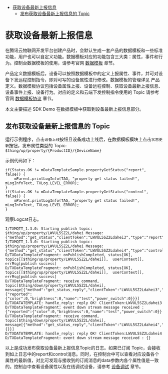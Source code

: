 * [获取设备最新上报信息](#获取设备最新上报信息)
  * [发布获取设备最新上报信息的 Topic ](#发布获取设备最新上报信息的-Topic)

# 获取设备最新上报信息

在腾讯云物联网开发平台创建产品时，会默认生成一套产品的数据模板和一些标准功能，用户也可以自定义功能。数据模板对应的功能包含三大类：属性，事件和行为。控制台数据模板的使用，请参考官网 [数据模板](https://cloud.tencent.com/document/product/1081/44921) 章节。

产品定义数据模板后，设备可以按照数据模板中的定义上报属性、事件，并可对设备下发远程控制指令，即对可写的设备属性进行修改。数据模板的管理详见 产品定义。数据模板协议包括设备属性上报、设备远程控制、获取设备最新上报信息、设备事件上报、设备行为。对应的定义和云端下发控制指令使用的 Topic 请参考官网 [数据模板协议](https://cloud.tencent.com/document/product/1081/34916) 章节。

本文主要描述 SDK Demo 在数据模板中获取到设备最新上报信息部分。

## 发布获取设备最新上报信息的 Topic 

运行示例程序，点击`设备上线`按钮且设备成功上线后，在数据模板模块上点击`状态更新`按钮，发布属性类型的 Topic:
`$thing/up/property/{ProductID}/{DeviceName}`

示例代码如下：
```
if(Status.OK != mDataTemplateSample.propertyGetStatus("report", false)) {
    mParent.printLogInfo(TAG, "property get status failed!", mLogInfoText, TXLog.LEVEL_ERROR);
}
if(Status.OK != mDataTemplateSample.propertyGetStatus("control", false)) {
    mParent.printLogInfo(TAG, "property get status failed!", mLogInfoText, TXLog.LEVEL_ERROR);
}
```

观察Logcat日志。
```
I/TXMQTT_1.3.0: Starting publish topic: $thing/up/property/LWVUL5SZ2L/dahei Message: {"method":"get_status","clientToken":"LWVUL5SZ2Ldahei3","type":"report","showmeta":0}
I/TXMQTT_1.3.0: Starting publish topic: $thing/up/property/LWVUL5SZ2L/dahei Message: {"method":"get_status","clientToken":"LWVUL5SZ2Ldahei4","type":"control","showmeta":0}
D/TXDataTemplateFragment: onPublishCompleted, status[OK], topics[[$thing/up/property/LWVUL5SZ2L/dahei]],  userContext[], errMsg[publish success]
D/TXDataTemplateFragment: onPublishCompleted, status[OK], topics[[$thing/up/property/LWVUL5SZ2L/dahei]],  userContext[], errMsg[publish success]
D/TXDataTemplateFragment: receive command, topic[$thing/down/property/LWVUL5SZ2L/dahei], message[{"method":"get_status_reply","clientToken":"LWVUL5SZ2Ldahei3","code":0,"status":"success","type":"report","data":{"reported":{"color":0,"brightness":0,"name":"test","power_switch":0}}}]
D/TXDATATEMPLATE: handle_reply: reply OK! ClientToken:LWVUL5SZ2Ldahei3
D/TXDataTemplateFragment: event down stream message received : {"reported":{"color":0,"brightness":0,"name":"test","power_switch":0}}
D/TXDataTemplateFragment: receive command, topic[$thing/down/property/LWVUL5SZ2L/dahei], message[{"method":"get_status_reply","clientToken":"LWVUL5SZ2Ldahei4","code":0,"status":"success","type":"control","data":{}}]
D/TXDATATEMPLATE: handle_reply: reply OK! ClientToken:LWVUL5SZ2Ldahei4
D/TXDataTemplateFragment: event down stream message received : {}
```
以上是成功发布获取设备最新上报信息Topic的日志。如果已订阅 Topic，会接收到如上日志中的report和control消息。同时，在控制台中可以查看对应设备各个属性的最新值，对比可发现与接收到的订阅消息的data参数内各个属性值是一致的。控制台中查看设备属性以及在线调试设备，请参考 [设备调试](https://cloud.tencent.com/document/product/1081/34741) 章节。

